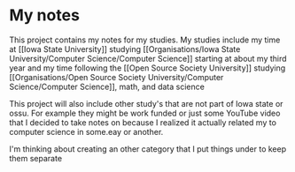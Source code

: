 # My notes 

This project contains my notes for my studies. My studies include my time at [[Iowa State University]] studying [[Organisations/Iowa State University/Computer Science/Computer Science]] starting at about my third year and my time following the [[Open Source Society University]] studying [[Organisations/Open Source Society University/Computer Science/Computer Science]], math, and data science


This project will also include other study's that are not part of Iowa state or ossu. For example they might be work funded or just some YouTube video that I decided to take notes on because I realized it actually related my to computer science in some.eay or another.

I'm thinking about creating an other category that I put things under to keep them separate 